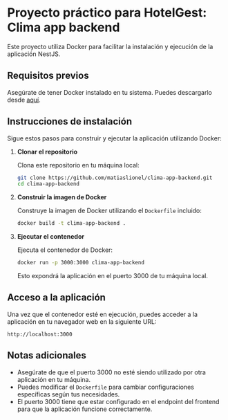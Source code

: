 # Proyecto práctico para HotelGest: Clima app backend

Este proyecto utiliza Docker para facilitar la instalación y ejecución de la aplicación NestJS.

## Requisitos previos

Asegúrate de tener Docker instalado en tu sistema. Puedes descargarlo desde [aquí](https://www.docker.com/products/docker-desktop).

## Instrucciones de instalación

Sigue estos pasos para construir y ejecutar la aplicación utilizando Docker:

1. **Clonar el repositorio**

   Clona este repositorio en tu máquina local:

   ```bash
   git clone https://github.com/matiaslionel/clima-app-backend.git
   cd clima-app-backend
   ```

2. **Construir la imagen de Docker**

   Construye la imagen de Docker utilizando el `Dockerfile` incluido:

   ```bash
   docker build -t clima-app-backend .
   ```

3. **Ejecutar el contenedor**

   Ejecuta el contenedor de Docker:

   ```bash
   docker run -p 3000:3000 clima-app-backend
   ```

   Esto expondrá la aplicación en el puerto 3000 de tu máquina local.

## Acceso a la aplicación

Una vez que el contenedor esté en ejecución, puedes acceder a la aplicación en tu navegador web en la siguiente URL:

```
http://localhost:3000
```

## Notas adicionales

- Asegúrate de que el puerto 3000 no esté siendo utilizado por otra aplicación en tu máquina.
- Puedes modificar el `Dockerfile` para cambiar configuraciones específicas según tus necesidades.
- El puerto 3000 tiene que estar configurado en el endpoint del frontend para que la aplicación funcione correctamente.

